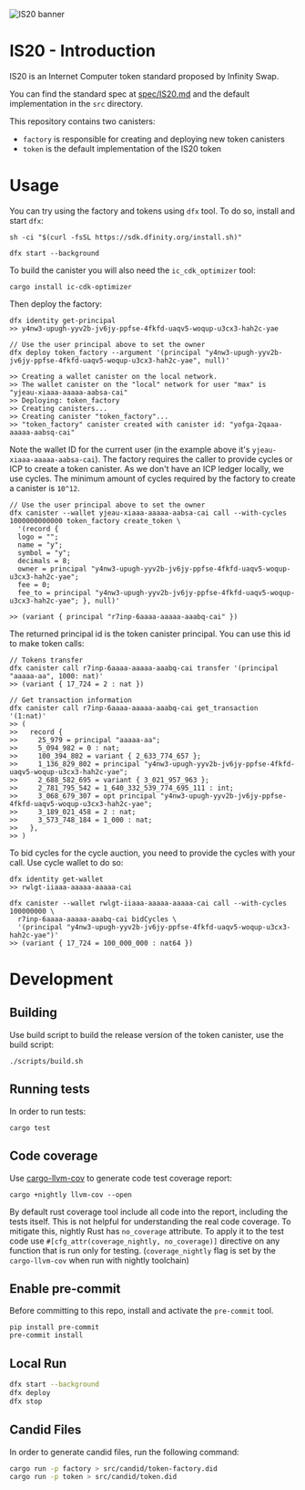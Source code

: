 ![IS20 banner](https://user-images.githubusercontent.com/6412426/146728389-42384977-0ed3-43a6-83d3-ce16db609c09.png)

# IS20 - Introduction

IS20 is an Internet Computer token standard proposed by Infinity Swap.

You can find the standard spec at [spec/IS20.md](spec/IS20.md) and the default implementation in the `src` directory.

This repository contains two canisters:
* `factory` is responsible for creating and deploying  new token canisters
* `token` is the default implementation of the IS20 token

# Usage

You can try using the factory and tokens using `dfx` tool. To do so, install and start `dfx`:

```shell
sh -ci "$(curl -fsSL https://sdk.dfinity.org/install.sh)"

dfx start --background
```

To build the canister you will also need the `ic_cdk_optimizer` tool:

```
cargo install ic-cdk-optimizer
```

Then deploy the factory:

```shell
dfx identity get-principal
>> y4nw3-upugh-yyv2b-jv6jy-ppfse-4fkfd-uaqv5-woqup-u3cx3-hah2c-yae

// Use the user principal above to set the owner
dfx deploy token_factory --argument '(principal "y4nw3-upugh-yyv2b-jv6jy-ppfse-4fkfd-uaqv5-woqup-u3cx3-hah2c-yae", null)'

>> Creating a wallet canister on the local network.
>> The wallet canister on the "local" network for user "max" is "yjeau-xiaaa-aaaaa-aabsa-cai"
>> Deploying: token_factory
>> Creating canisters...
>> Creating canister "token_factory"...
>> "token_factory" canister created with canister id: "yofga-2qaaa-aaaaa-aabsq-cai"

```

Note the wallet ID for the current user (in the example above it's `yjeau-xiaaa-aaaaa-aabsa-cai`). The factory requires
the caller to provide cycles or ICP to create a token canister. As we don't have an ICP ledger locally, we use cycles.
The minimum amount of cycles required by the factory to create a canister is `10^12`.

```shell
// Use the user principal above to set the owner
dfx canister --wallet yjeau-xiaaa-aaaaa-aabsa-cai call --with-cycles 1000000000000 token_factory create_token \
  '(record {
  logo = "";
  name = "y";
  symbol = "y";
  decimals = 8;
  owner = principal "y4nw3-upugh-yyv2b-jv6jy-ppfse-4fkfd-uaqv5-woqup-u3cx3-hah2c-yae";
  fee = 0;
  fee_to = principal "y4nw3-upugh-yyv2b-jv6jy-ppfse-4fkfd-uaqv5-woqup-u3cx3-hah2c-yae"; }, null)'

>> (variant { principal "r7inp-6aaaa-aaaaa-aaabq-cai" })
```

The returned principal id is the token canister principal. You can use this id to make token calls:

```shell
// Tokens transfer
dfx canister call r7inp-6aaaa-aaaaa-aaabq-cai transfer '(principal "aaaaa-aa", 1000: nat)'
>> (variant { 17_724 = 2 : nat })

// Get transaction information
dfx canister call r7inp-6aaaa-aaaaa-aaabq-cai get_transaction '(1:nat)'
>> (
>>   record {
>>     25_979 = principal "aaaaa-aa";
>>     5_094_982 = 0 : nat;
>>     100_394_802 = variant { 2_633_774_657 };
>>     1_136_829_802 = principal "y4nw3-upugh-yyv2b-jv6jy-ppfse-4fkfd-uaqv5-woqup-u3cx3-hah2c-yae";
>>     2_688_582_695 = variant { 3_021_957_963 };
>>     2_781_795_542 = 1_640_332_539_774_695_111 : int;
>>     3_068_679_307 = opt principal "y4nw3-upugh-yyv2b-jv6jy-ppfse-4fkfd-uaqv5-woqup-u3cx3-hah2c-yae";
>>     3_189_021_458 = 2 : nat;
>>     3_573_748_184 = 1_000 : nat;
>>   },
>> )
```

To bid cycles for the cycle auction, you need to provide the cycles with your call. Use cycle wallet
to do so:

```shell
dfx identity get-wallet
>> rwlgt-iiaaa-aaaaa-aaaaa-cai

dfx canister --wallet rwlgt-iiaaa-aaaaa-aaaaa-cai call --with-cycles 100000000 \
  r7inp-6aaaa-aaaaa-aaabq-cai bidCycles \
  '(principal "y4nw3-upugh-yyv2b-jv6jy-ppfse-4fkfd-uaqv5-woqup-u3cx3-hah2c-yae")'
>> (variant { 17_724 = 100_000_000 : nat64 })

```

# Development

## Building

Use build script to build the release version of the token canister, use the build script:

```shell
./scripts/build.sh
```

## Running tests

In order to run tests:

```shell
cargo test
```

## Code coverage

Use [cargo-llvm-cov](https://github.com/taiki-e/cargo-llvm-cov) to generate code test coverage report:

```
cargo +nightly llvm-cov --open
```

By default rust coverage tool include all code into the report, including the tests itself. This is not helpful for
understanding the real code coverage. To mitigate this, nightly Rust has `no_coverage` attribute. To apply it to the
test code use `#[cfg_attr(coverage_nightly, no_coverage)]` directive on any function that is run only for testing.
(`coverage_nightly` flag is set by the `cargo-llvm-cov` when run with nightly toolchain)

## Enable pre-commit

Before committing to this repo, install and activate the `pre-commit` tool.

```shell
pip install pre-commit
pre-commit install
```

## Local Run

```bash
dfx start --background
dfx deploy
dfx stop
```

## Candid Files

In order to generate candid files, run the following command:

```bash
cargo run -p factory > src/candid/token-factory.did
cargo run -p token > src/candid/token.did
```
